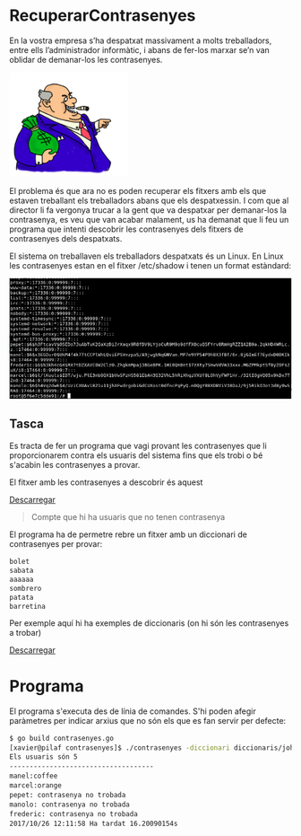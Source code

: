 # RecuperarContrasenyes
En la vostra empresa s’ha despatxat massivament a molts treballadors, entre ells l’administrador informàtic, i abans de fer-los marxar se’n van oblidar de demanar-los les contrasenyes. 

![El director té mal caràcter](https://raw.githubusercontent.com/utrescu/utrescu.github.io/master/images/kefe.png)

El problema és que ara no es poden recuperar els fitxers amb els que estaven treballant els treballadors abans que els despatxessin. I com que al director li fa vergonya trucar a la gent que va despatxar per demanar-los la contrasenya, es veu que van acabar malament, us ha demanat que li feu un programa que intenti descobrir les contrasenyes dels fitxers de contrasenyes dels despatxats.

El sistema on treballaven els treballadors despatxats és un Linux. En Linux les contrasenyes estan en el fitxer /etc/shadow i tenen un format estàndard:

![contrasenyes](https://raw.githubusercontent.com/utrescu/utrescu.github.io/master/images/shadow.png)

Tasca
------------------

Es tracta de fer un programa que vagi provant les contrasenyes que li proporcionarem contra els usuaris del sistema fins que els trobi o bé s'acabin les contrasenyes a provar.

El fitxer amb les contrasenyes a descobrir és aquest 

[Descarregar](https://drive.google.com/file/d/0BxakKCNfTojqbWplU1FfRldDVDA/view?usp=sharing "fitxer amb les contrasenyes")

> Compte que hi ha usuaris que no tenen contrasenya

El programa ha de permetre rebre un fitxer amb un diccionari de contrasenyes per provar: 

    bolet
    sabata
    aaaaaa
    sombrero
    patata
    barretina

Per exemple aquí hi ha exemples de diccionaris (on hi són les contrasenyes a trobar) 

[Descarregar](https://drive.google.com/file/d/0BxakKCNfTojqWkNJQ2luRldTM00/view?usp=sharing "diccionaris")

Programa
====================================
El programa s'executa des de línia de comandes. S'hi poden afegir paràmetres per indicar arxius que no són els que es fan servir per defecte:

~~~~bash
$ go build contrasenyes.go
[xavier@pilaf contrasenyes]$ ./contrasenyes -diccionari diccionaris/john.txt -shadow shadow
Els usuaris són 5
------------------------------------
manel:coffee
marcel:orange
pepet: contrasenya no trobada
manolo: contrasenya no trobada
frederic: contrasenya no trobada
2017/10/26 12:11:58 Ha tardat 16.20090154s
~~~~

